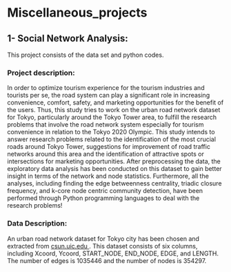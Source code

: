 # Miscellaneous_projects

## 1- Social Network Analysis: 
This project consists of the data set and python codes.
### Project description: 
<p>

In order to optimize tourism experience for the tourism industries and tourists per se, the road system can play a significant role in increasing convenience, comfort, safety, and marketing opportunities for the benefit of the users. Thus, this study tries to work on the urban road network dataset for Tokyo, particularly around the Tokyo Tower area, to fulfill the research problems that involve the road network system especially for tourism convenience in relation to the Tokyo 2020 Olympic. This study intends to answer research problems related to the identification of the most crucial roads around Tokyo Tower, suggestions for improvement of road traffic networks around this area and the identification of attractive spots or intersections for marketing opportunities. After preprocessing the data, the exploratory data analysis has been conducted on this dataset to gain better insight in terms of the network and node statistics. Furthermore, all the analyses, including finding the edge betweenness centrality, triadic closure frequency, and k-core node centric community detection, have been performed through Python programming languages to deal with the research problems!


</p>

### Data Description:

<P>
An urban road network dataset for Tokyo city has been chosen and extracted from <a href="https://csun.uic.edu/datasets.html"> csun.uic.edu </a>. This dataset consists of six columns, including Xcoord, Ycoord, START_NODE, END_NODE, EDGE, and LENGTH. The number of edges is 1035446 and the number of nodes is 354297.
</p>



